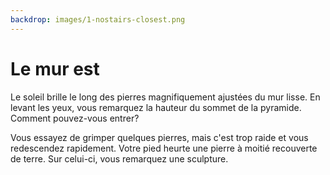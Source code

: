 ```yaml
---
backdrop: images/1-nostairs-closest.png
---
```


# Le mur est

Le soleil brille le long des pierres magnifiquement ajustées du mur lisse. En levant les yeux, vous remarquez la hauteur du sommet de la pyramide. Comment pouvez-vous entrer?

Vous essayez de grimper quelques pierres, mais c'est trop raide et vous redescendez rapidement. Votre pied heurte une pierre à moitié recouverte de terre. Sur celui-ci, vous remarquez une sculpture.

<Item id="5" />

<Page url="952" instructions="Celui-ci est plus difficile à déchiffrer, mais votre guide indique: «1: La longitude mesure autour du _____ d'est en ouest, avec 0 ° au premier méridien». Vous cliquez sur l'URL qui apparaît à côté de l'image du glyphe." action="Marcher vers le nord" condition="5" />
